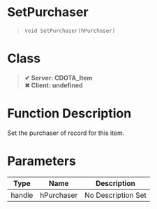 # SetPurchaser
> `void SetPurchaser(hPurchaser)`
# Class
> __✔ Server: CDOTA_Item__  
> __✖ Client: undefined__  
# Function Description
Set the purchaser of record for this item.
# Parameters
Type|Name|Description
--|--|--
handle|hPurchaser|No Description Set
